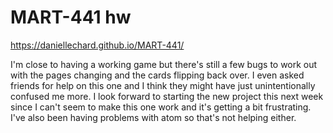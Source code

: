 # MART-441 hw
https://daniellechard.github.io/MART-441/

I'm close to having a working game but there's still a few bugs to work out with the pages changing and the cards flipping back over. I even asked friends for help on this one and I think they might have just unintentionally confused me more. I look forward to starting the new project this next week since I can't seem to make this one work and it's getting a bit frustrating. I've also been having problems with atom so that's not helping either. 

